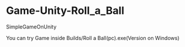 # Game-Unity-Roll_a_Ball
SimpleGameOnUnity

You can try Game inside Builds/Roll a Ball(pc).exe(Version on Windows)
